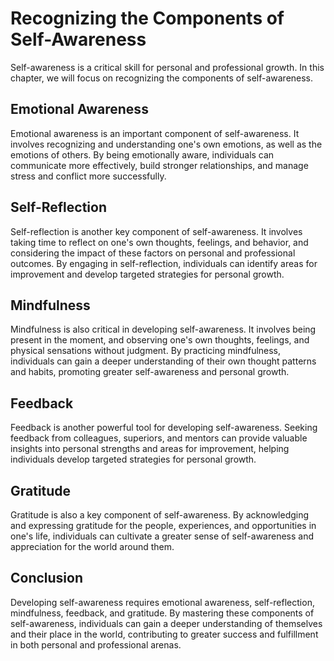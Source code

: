 Recognizing the Components of Self-Awareness
========================================================================================================

Self-awareness is a critical skill for personal and professional growth. In this chapter, we will focus on recognizing the components of self-awareness.

Emotional Awareness
-------------------

Emotional awareness is an important component of self-awareness. It involves recognizing and understanding one's own emotions, as well as the emotions of others. By being emotionally aware, individuals can communicate more effectively, build stronger relationships, and manage stress and conflict more successfully.

Self-Reflection
---------------

Self-reflection is another key component of self-awareness. It involves taking time to reflect on one's own thoughts, feelings, and behavior, and considering the impact of these factors on personal and professional outcomes. By engaging in self-reflection, individuals can identify areas for improvement and develop targeted strategies for personal growth.

Mindfulness
-----------

Mindfulness is also critical in developing self-awareness. It involves being present in the moment, and observing one's own thoughts, feelings, and physical sensations without judgment. By practicing mindfulness, individuals can gain a deeper understanding of their own thought patterns and habits, promoting greater self-awareness and personal growth.

Feedback
--------

Feedback is another powerful tool for developing self-awareness. Seeking feedback from colleagues, superiors, and mentors can provide valuable insights into personal strengths and areas for improvement, helping individuals develop targeted strategies for personal growth.

Gratitude
---------

Gratitude is also a key component of self-awareness. By acknowledging and expressing gratitude for the people, experiences, and opportunities in one's life, individuals can cultivate a greater sense of self-awareness and appreciation for the world around them.

Conclusion
----------

Developing self-awareness requires emotional awareness, self-reflection, mindfulness, feedback, and gratitude. By mastering these components of self-awareness, individuals can gain a deeper understanding of themselves and their place in the world, contributing to greater success and fulfillment in both personal and professional arenas.
